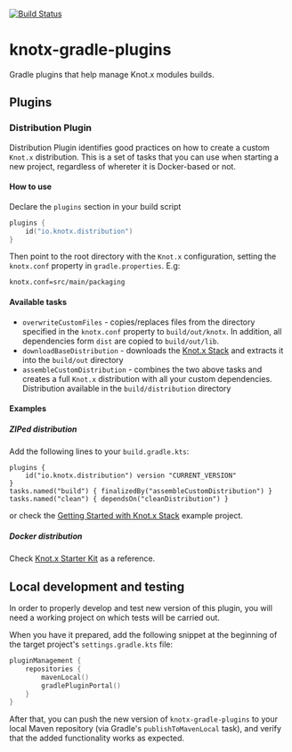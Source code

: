[![Build Status](https://dev.azure.com/knotx/Knotx/_apis/build/status/Knotx.knotx-gradle-plugins?branchName=master)](https://dev.azure.com/knotx/Knotx/_build/latest?definitionId=14&branchName=master)

# knotx-gradle-plugins
Gradle plugins that help manage Knot.x modules builds.

## Plugins

### Distribution Plugin
Distribution Plugin identifies good practices on how to create a custom `Knot.x` distribution. This is a set of tasks that you can use when starting a new project, regardless of whereter it is Docker-based or not.

#### How to use
Declare the `plugins` section in your build script

```kotlin
plugins {
    id("io.knotx.distribution")
}
```
Then point to the root directory with the `Knot.x` configuration, setting the `knotx.conf` property in `gradle.properties`. E.g:

```
knotx.conf=src/main/packaging
```

#### Available tasks
 - `overwriteCustomFiles` - copies/replaces files from the directory specified in the `knotx.conf` property to `build/out/knotx`. In addition, all dependencies form `dist` are copied to  `build/out/lib`.  
 - `downloadBaseDistribution` - downloads the [Knot.x Stack](https://github.com/Knotx/knotx-stack) and extracts it into the `build/out` directory
 - `assembleCustomDistribution` - combines the two above tasks and creates a full `Knot.x` distribution with all your custom dependencies. Distribution available in the `build/distribution` directory 

#### Examples

##### ZIPed distribution 
Add the following lines to your `build.gradle.kts`:
```
plugins {
    id("io.knotx.distribution") version "CURRENT_VERSION"
}
tasks.named("build") { finalizedBy("assembleCustomDistribution") }
tasks.named("clean") { dependsOn("cleanDistribution") }
```
or check the [Getting Started with Knot.x Stack](https://github.com/Knotx/knotx-example-project/tree/master/getting-started) example project.

##### Docker distribution
Check [Knot.x Starter Kit](https://github.com/Knotx/knotx-starter-kit) as a reference.
 
 ## Local development and testing

In order to properly develop and test new version of this plugin, you will need a working project on which tests will be carried out.

When you have it prepared, add the following snippet at the beginning of the target project's `settings.gradle.kts` file:

```kotlin
pluginManagement {
    repositories {
        mavenLocal()
        gradlePluginPortal()
    }
}
```

After that, you can push the new version of `knotx-gradle-plugins` to your local Maven repository (via Gradle's `publishToMavenLocal` task),
and verify that the added functionality works as expected.
